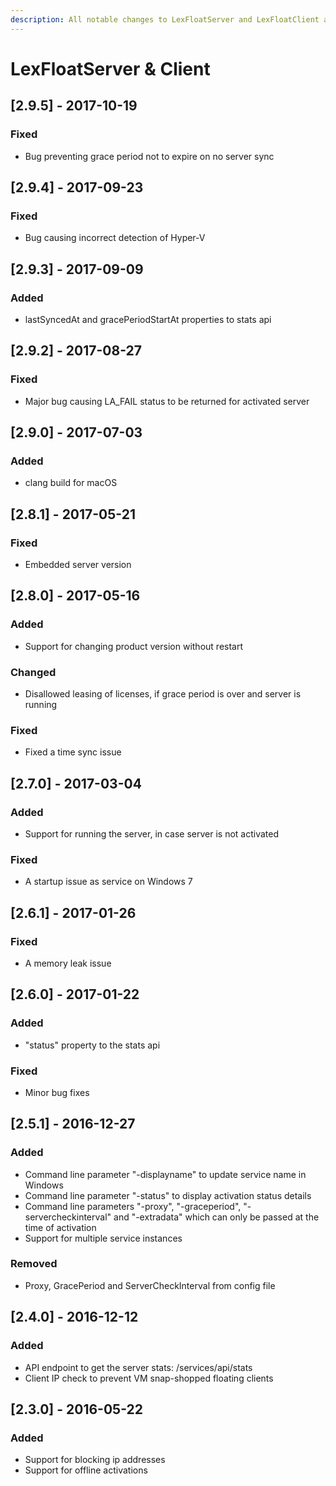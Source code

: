 ```yaml
---
description: All notable changes to LexFloatServer and LexFloatClient are documented here.
---
```


# LexFloatServer & Client

## \[2.9.5\] - 2017-10-19

### Fixed

* Bug preventing grace period not to expire on no server sync

## \[2.9.4\] - 2017-09-23

### Fixed

* Bug causing incorrect detection of Hyper-V

## \[2.9.3\] - 2017-09-09

### Added

* lastSyncedAt and gracePeriodStartAt properties to stats api

## \[2.9.2\] - 2017-08-27

### Fixed

* Major bug causing LA\_FAIL status to be returned for activated server

## \[2.9.0\] - 2017-07-03

### Added

* clang build for macOS

## \[2.8.1\] - 2017-05-21

### Fixed

* Embedded server version

## \[2.8.0\] - 2017-05-16

### Added

* Support for changing product version without restart

### Changed

* Disallowed leasing of licenses, if grace period is over and server is running

### Fixed

* Fixed a time sync issue

## \[2.7.0\] - 2017-03-04

### Added

* Support for running the server, in case server is not activated

### Fixed

* A startup issue as service on Windows 7

## \[2.6.1\] - 2017-01-26

### Fixed

* A memory leak issue

## \[2.6.0\] - 2017-01-22

### Added

* "status" property to the stats api

### Fixed

* Minor bug fixes

## \[2.5.1\] - 2016-12-27

### Added

* Command line parameter "-displayname" to update service name in Windows
* Command line parameter "-status" to display activation status details
* Command line parameters "-proxy", "-graceperiod", "-servercheckinterval" and "-extradata" which can only be passed at the time of activation
* Support for multiple service instances

### Removed

* Proxy, GracePeriod and ServerCheckInterval from config file

## \[2.4.0\] - 2016-12-12

### Added

* API endpoint to get the server stats: /services/api/stats
* Client IP check to prevent VM snap-shopped floating clients 

## \[2.3.0\] - 2016-05-22

### Added

* Support for blocking ip addresses
* Support for offline activations

